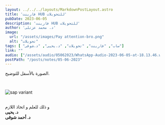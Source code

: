 ```yaml
---
layout: ../../../layouts/MarkdownPostLayout.astro
title: 'فارينت HUB للتحويلات'
pubDate: 2023-06-05
description: 'فارينت HUB للتحويلات'
author: 'د. محمد عزتلى'
image:
  url: "/assets/images/Pay attention-bro.png"
  alt: "تحويلات"
tags: [ "ساب", "فارينت", "تحويلات", "د.يحيى", "د.شوقى"]
link: ""
audio: ["/assets/audio/05062023/WhatsApp-Audio-2023-06-05-at-18.13.46.waptt.mp3"]
postPath: "/posts/notes/05-06-2023"
---
```



الصورة بالأسفل للتوضيح.

<br />

![sap variant](/assets/images/05062023/WhatsAppImage.jpg)

<br />
و ذلك للعلم و اتخاذ اللازم
<br/>
<strong>د. يحيى</strong>
<br/>
<strong>د. أحمد شوقى</strong>